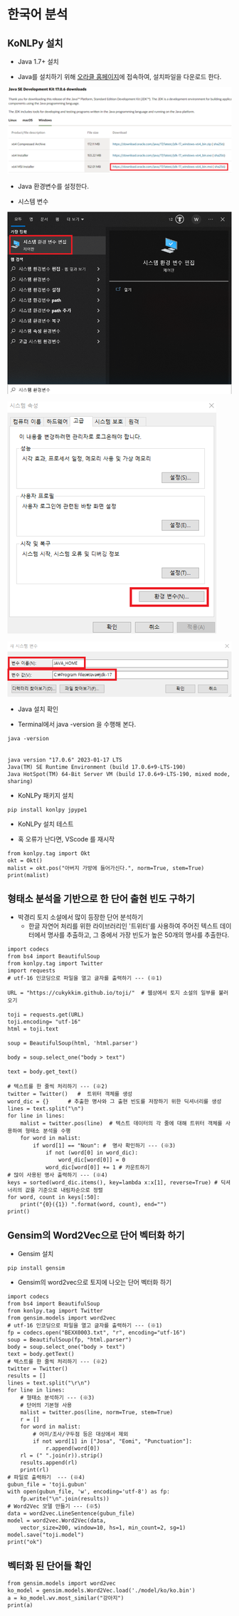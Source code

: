 # 한국어 분석

## KoNLPy 설치

- Java 1.7+ 설치

 * Java를 설치하기 위해  [오라클 홈페이지](https://www.oracle.com/java/technologies/downloads/#jdk17-windows)에 접속하여, 설치파일을 다운로드 한다.

![1](./images/1.png)

- Java 환경변수를 설정한다. 
 * 시스템 변수

![2](./images/2.png)

![3](./images/3.png)

![4](./images/4.png)

- Java 설치 확인
 * Terminal에서 java -version 을 수행해 본다.

```
java -version


java version "17.0.6" 2023-01-17 LTS
Java(TM) SE Runtime Environment (build 17.0.6+9-LTS-190)
Java HotSpot(TM) 64-Bit Server VM (build 17.0.6+9-LTS-190, mixed mode, sharing)
```


- KoNLPy 패키지 설치

```
pip install konlpy jpype1
```

- KoNLPy 설치 테스트
 * 혹 오류가 난다면, VScode 를 재시작

 ```
from konlpy.tag import Okt
okt = Okt()
malist = okt.pos("아버지 가방에 들어가신다.", norm=True, stem=True)
print(malist)
 ```


## 형태소 분석을 기반으로 한 단어 출현 빈도 구하기

- 박경리 토지 소설에서 많이 등장한 단어 분석하기
  * 한글 자연어 처리를 위한 라이브러리인 '트위터'를 사용하여 주어진 텍스트 데이터에서 명사를 추출하고, 그 중에서 가장 빈도가 높은 50개의 명사를 추출한다.

```
import codecs
from bs4 import BeautifulSoup
from konlpy.tag import Twitter
import requests
# utf-16 인코딩으로 파일을 열고 글자를 출력하기 --- (※1)

URL = "https://cukykkim.github.io/toji/"  # 웹상에서 토지 소설의 일부를 불러오기

toji = requests.get(URL)
toji.encoding= "utf-16"
html = toji.text

soup = BeautifulSoup(html, 'html.parser')

body = soup.select_one("body > text")

text = body.get_text()

# 텍스트를 한 줄씩 처리하기 --- (※2)
twitter = Twitter()   #  트위터 객체를 생성
word_dic = {}      # 추출한 명사와 그 출현 빈도를 저장하기 위한 딕셔너리를 생성
lines = text.split("\n")
for line in lines:
    malist = twitter.pos(line)  # 텍스트 데이터의 각 줄에 대해 트위터 객체를 사용하여 형태소 분석을 수행
    for word in malist:
        if word[1] == "Noun": #  명사 확인하기 --- (※3)
            if not (word[0] in word_dic):
                word_dic[word[0]] = 0
            word_dic[word[0]] += 1 # 카운트하기
# 많이 사용된 명사 출력하기 --- (※4)
keys = sorted(word_dic.items(), key=lambda x:x[1], reverse=True) # 딕셔너리의 값을 기준으로 내림차순으로 정렬
for word, count in keys[:50]:
    print("{0}({1}) ".format(word, count), end="")
print()
```




## Gensim의 Word2Vec으로 단어 벡터화 하기

- Gensim 설치

```
pip install gensim
```

- Gensim의 word2vec으로 토지에 나오는 단어 벡터화 하기

```
import codecs
from bs4 import BeautifulSoup
from konlpy.tag import Twitter
from gensim.models import word2vec
# utf-16 인코딩으로 파일을 열고 글자를 출력하기 --- (※1)
fp = codecs.open("BEXX0003.txt", "r", encoding="utf-16")
soup = BeautifulSoup(fp, "html.parser")
body = soup.select_one("body > text")
text = body.getText()
# 텍스트를 한 줄씩 처리하기 --- (※2)
twitter = Twitter()
results = []
lines = text.split("\r\n")
for line in lines:
    # 형태소 분석하기 --- (※3)
    # 단어의 기본형 사용
    malist = twitter.pos(line, norm=True, stem=True)
    r = []
    for word in malist:
        # 어미/조사/구두점 등은 대상에서 제외 
        if not word[1] in ["Josa", "Eomi", "Punctuation"]:
            r.append(word[0])
    rl = (" ".join(r)).strip()
    results.append(rl)
    print(rl)
# 파일로 출력하기  --- (※4)
gubun_file = 'toji.gubun'
with open(gubun_file, 'w', encoding='utf-8') as fp:
    fp.write("\n".join(results))
# Word2Vec 모델 만들기 --- (※5)
data = word2vec.LineSentence(gubun_file)
model = word2vec.Word2Vec(data, 
    vector_size=200, window=10, hs=1, min_count=2, sg=1)
model.save("toji.model")
print("ok")
```

## 벡터화 된 단어들 확인


```
from gensim.models import word2vec
ko_model = gensim.models.Word2Vec.load('./model/ko/ko.bin')
a = ko_model.wv.most_similar("강아지")
print(a)
```